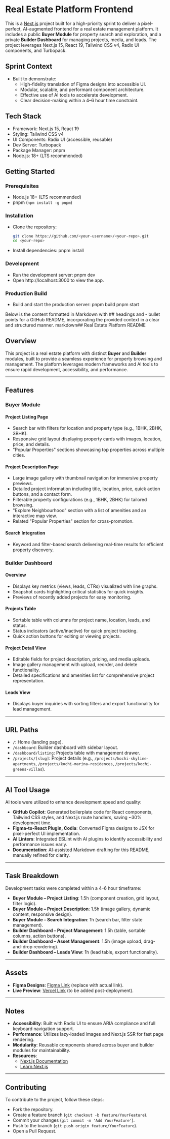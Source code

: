 # Real Estate Platform Frontend

This is a [Next.js](https://nextjs.org) project built for a high-priority sprint to deliver a pixel-perfect, AI-augmented frontend for a real estate management platform. It includes a public **Buyer Module** for property search and exploration, and a private **Builder Dashboard** for managing projects, media, and leads. The project leverages Next.js 15, React 19, Tailwind CSS v4, Radix UI components, and Turbopack.

## Sprint Context

- Built to demonstrate:
  - High-fidelity translation of Figma designs into accessible UI.
  - Modular, scalable, and performant component architecture.
  - Effective use of AI tools to accelerate development.
  - Clear decision-making within a 4–6 hour time constraint.

## Tech Stack

- Framework: Next.js 15, React 19
- Styling: Tailwind CSS v4
- UI Components: Radix UI (accessible, reusable)
- Dev Server: Turbopack
- Package Manager: pnpm
- Node.js: 18+ (LTS recommended)

## Getting Started

### Prerequisites

- Node.js 18+ (LTS recommended)
- pnpm (`npm install -g pnpm`)

### Installation

- Clone the repository:
  ```bash
  git clone https://github.com/<your-username>/<your-repo>.git
  cd <your-repo>

- Install dependencies: pnpm install

### Development

- Run the development server: pnpm dev
- Open http://localhost:3000 to view the app.

### Production Build

- Build and start the production server: pnpm build
pnpm start

Below is the content formatted in Markdown with ## headings and - bullet points for a GitHub README, incorporating the provided context in a clear and structured manner.
markdown## Real Estate Platform README

## Overview
This project is a real estate platform with distinct **Buyer** and **Builder** modules, built to provide a seamless experience for property browsing and management. The platform leverages modern frameworks and AI tools to ensure rapid development, accessibility, and performance.

---

## Features

### Buyer Module

#### Project Listing Page
- Search bar with filters for location and property type (e.g., 1BHK, 2BHK, 3BHK).
- Responsive grid layout displaying property cards with images, location, price, and details.
- "Popular Properties" sections showcasing top properties across multiple cities.

#### Project Description Page
- Large image gallery with thumbnail navigation for immersive property previews.
- Detailed project information including title, location, price, quick action buttons, and a contact form.
- Filterable property configurations (e.g., 1BHK, 2BHK) for tailored browsing.
- "Explore Neighbourhood" section with a list of amenities and an interactive map view.
- Related "Popular Properties" section for cross-promotion.

#### Search Integration
- Keyword and filter-based search delivering real-time results for efficient property discovery.

### Builder Dashboard

#### Overview
- Displays key metrics (views, leads, CTRs) visualized with line graphs.
- Snapshot cards highlighting critical statistics for quick insights.
- Previews of recently added projects for easy monitoring.

#### Projects Table
- Sortable table with columns for project name, location, leads, and status.
- Status indicators (active/inactive) for quick project tracking.
- Quick action buttons for editing or viewing projects.

#### Project Detail View
- Editable fields for project description, pricing, and media uploads.
- Image gallery management with upload, reorder, and delete functionality.
- Detailed specifications and amenities list for comprehensive project representation.

#### Leads View
- Displays buyer inquiries with sorting filters and export functionality for lead management.

---

## URL Paths
- `/`: Home (landing page).
- `/dashboard`: Builder dashboard with sidebar layout.
- `/dashboard/listing`: Projects table with management drawer.
- `/projects/[slug]`: Project details (e.g., `/projects/kochi-skyline-apartments`, `/projects/kochi-marina-residences`, `/projects/kochi-greens-villas`).

---

## AI Tool Usage
AI tools were utilized to enhance development speed and quality:
- **GitHub Copilot**: Generated boilerplate code for React components, Tailwind CSS styles, and Next.js route handlers, saving ~30% development time.
- **Figma-to-React Plugin, Codia**: Converted Figma designs to JSX for pixel-perfect UI implementation.
- **AI Linters**: Integrated ESLint with AI plugins to identify accessibility and performance issues early.
- **Documentation**: AI-assisted Markdown drafting for this README, manually refined for clarity.

---

## Task Breakdown
Development tasks were completed within a 4–6 hour timeframe:
- **Buyer Module – Project Listing**: 1.5h (component creation, grid layout, filter logic).
- **Buyer Module – Project Description**: 1.5h (image gallery, dynamic content, responsive design).
- **Buyer Module – Search Integration**: 1h (search bar, filter state management).
- **Builder Dashboard – Project Management**: 1.5h (table, sortable columns, action buttons).
- **Builder Dashboard – Asset Management**: 1.5h (image upload, drag-and-drop reordering).
- **Builder Dashboard – Leads View**: 1h (lead table, export functionality).

---

## Assets
- **Figma Designs**: [Figma Link](#) (replace with actual link).
- **Live Preview**: [Vercel Link](#) (to be added post-deployment).

---

## Notes
- **Accessibility**: Built with Radix UI to ensure ARIA compliance and full keyboard navigation support.
- **Performance**: Utilizes lazy-loaded images and Next.js SSR for fast page rendering.
- **Modularity**: Reusable components shared across buyer and builder modules for maintainability.
- **Resources**:
  - [Next.js Documentation](https://nextjs.org/docs)
  - [Learn Next.js](https://nextjs.org/learn)

---

## Contributing
To contribute to the project, follow these steps:
- Fork the repository.
- Create a feature branch (`git checkout -b feature/YourFeature`).
- Commit your changes (`git commit -m 'Add YourFeature'`).
- Push to the branch (`git push origin feature/YourFeature`).
- Open a Pull Request.